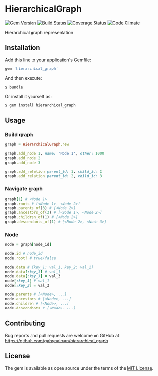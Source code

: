 # HierarchicalGraph

[![Gem Version](https://badge.fury.io/rb/hierarchical_graph.svg)](https://rubygems.org/gems/hierarchical_graph)
[![Build Status](https://travis-ci.com/gabynaiman/hierarchical_graph.svg?branch=master)](https://travis-ci.com/gabynaiman/hierarchical_graph)
[![Coverage Status](https://coveralls.io/repos/github/gabynaiman/hierarchical_graph/badge.svg?branch=master)](https://coveralls.io/github/gabynaiman/hierarchical_graph?branch=master)
[![Code Climate](https://codeclimate.com/github/gabynaiman/hierarchical_graph.svg)](https://codeclimate.com/github/gabynaiman/hierarchical_graph)

Hierarchical graph representation

## Installation

Add this line to your application's Gemfile:

```ruby
gem 'hierarchical_graph'
```

And then execute:

    $ bundle

Or install it yourself as:

    $ gem install hierarchical_graph

## Usage

### Build graph
```ruby
graph = HierarchicalGraph.new

graph.add_node 1, name: 'Node 1', other: 1000
graph.add_node 2
graph.add_node 3

graph.add_relation parent_id: 1, child_id: 2
graph.add_relation parent_id: 2, child_id: 3
```

### Navigate graph
```ruby
graph[1] # <Node 1>
graph.roots # [<Node 1>, <Node 2>]
graph.parents_of(3) # [<Node 2>]
graph.ancestors_of(3) # [<Node 1>, <Node 2>]
graph.children_of(1) # [<Node 2>]
graph.descendants_of(1) # [<Node 2>, <Node 3>]
```

### Node
```ruby
node = graph[node_id]

node.id # node_id
node.root? # true/false

node.data # {key_1: val_1, key_2: val_2}
node.data[:key_1] # val_1
node.data[:key_3] = val_3
node[:key_1] # val_1
node[:key_3] = val_3

node.parents # [<Node>, ...]
node.ancestors # [<Node>, ...]
node.children # [<Node>, ...]
node.descendants # [<Node>, ...]
```

## Contributing

Bug reports and pull requests are welcome on GitHub at https://github.com/gabynaiman/hierarchical_graph.

## License

The gem is available as open source under the terms of the [MIT License](http://opensource.org/licenses/MIT).

